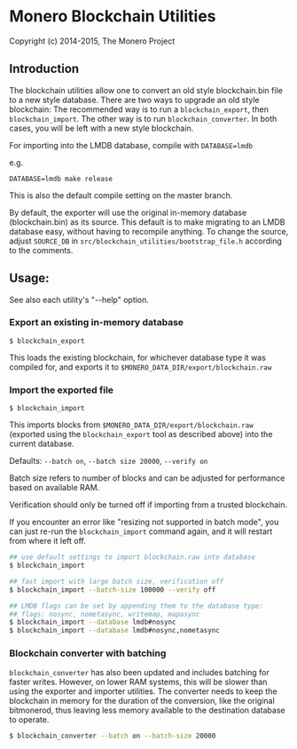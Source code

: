 # Monero Blockchain Utilities

Copyright (c) 2014-2015, The Monero Project

## Introduction

The blockchain utilities allow one to convert an old style blockchain.bin file
to a new style database. There are two ways to upgrade an old style blockchain:
The recommended way is to run a `blockchain_export`, then `blockchain_import`.
The other way is to run `blockchain_converter`. In both cases, you will be left
with a new style blockchain.

For importing into the LMDB database, compile with `DATABASE=lmdb`

e.g.

`DATABASE=lmdb make release`

This is also the default compile setting on the master branch.

By default, the exporter will use the original in-memory database (blockchain.bin) as its source.
This default is to make migrating to an LMDB database easy, without having to recompile anything.
To change the source, adjust `SOURCE_DB` in `src/blockchain_utilities/bootstrap_file.h` according to the comments.

## Usage:

See also each utility's "--help" option.

### Export an existing in-memory database

`$ blockchain_export`

This loads the existing blockchain, for whichever database type it was compiled for, and exports it to `$MONERO_DATA_DIR/export/blockchain.raw`

### Import the exported file

`$ blockchain_import`

This imports blocks from `$MONERO_DATA_DIR/export/blockchain.raw` (exported using the `blockchain_export` tool as described above)
into the current database.

Defaults: `--batch on`, `--batch size 20000`, `--verify on`

Batch size refers to number of blocks and can be adjusted for performance based on available RAM.

Verification should only be turned off if importing from a trusted blockchain.

If you encounter an error like "resizing not supported in batch mode", you can just re-run
the `blockchain_import` command again, and it will restart from where it left off.

```bash
## use default settings to import blockchain.raw into database
$ blockchain_import

## fast import with large batch size, verification off
$ blockchain_import --batch-size 100000 --verify off

## LMDB flags can be set by appending them to the database type:
## flags: nosync, nometasync, writemap, mapasync
$ blockchain_import --database lmdb#nosync
$ blockchain_import --database lmdb#nosync,nometasync
```

### Blockchain converter with batching
`blockchain_converter` has also been updated and includes batching for faster writes. However, on lower RAM systems, this will be slower than using the exporter and importer utilities. The converter needs to keep the blockchain in memory for the duration of the conversion, like the original bitmonerod, thus leaving less memory available to the destination database to operate.

```bash
$ blockchain_converter --batch on --batch-size 20000
```
